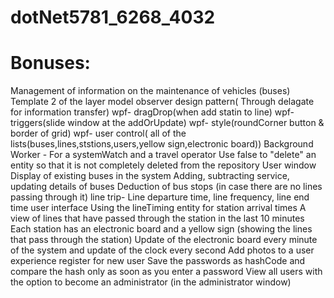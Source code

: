 # dotNet5781_6268_4032

# Bonuses:
Management of information on the maintenance of vehicles (buses)
Template 2 of the layer model
observer design pattern( Through delagate for information transfer)
wpf- dragDrop(when add statin to  line)
wpf- triggers(slide window at the addOrUpdate)
wpf- style(roundCorner button & border of grid)
wpf- user control( all of the lists(buses,lines,ststions,users,yellow sign,electronic board))
Background Worker - For a systemWatch and a travel operator
Use false to "delete" an entity so that it is not completely deleted from the repository
User window 
Display of existing buses in the system
Adding, subtracting service, updating details of buses
Deduction of bus stops (in case there are no lines passing through it)
line trip- Line departure time, line frequency, line end time
user interface
Using the lineTiming entity for station arrival times
A view of lines that have passed through the station in the last 10 minutes
Each station has an electronic board and a yellow sign (showing the lines that pass through the station)
Update of the electronic board every minute of the system and update of the clock every second
Add photos to a user experience
register for new user
Save the passwords as hashCode and compare the hash only as soon as you enter a password
View all users with the option to become an administrator (in the administrator window)
